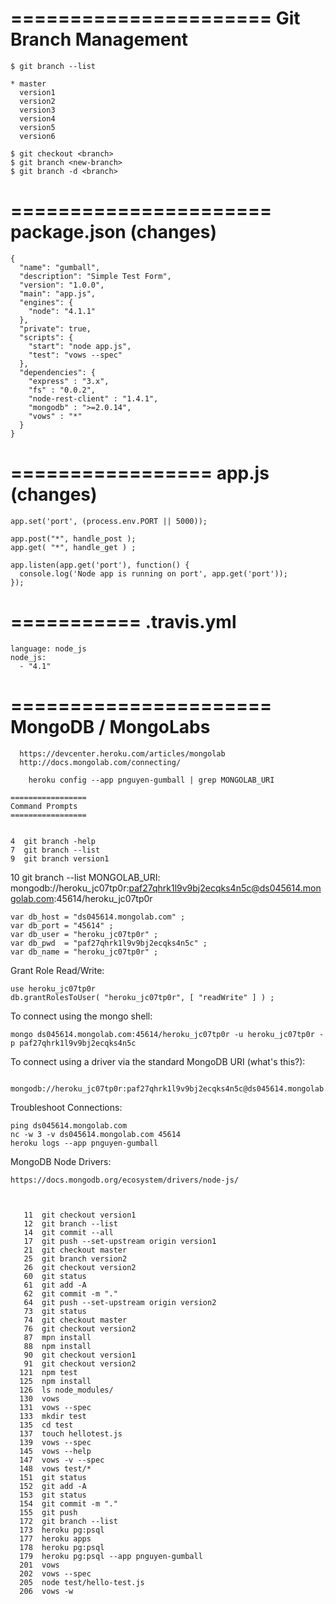 
======================
Git Branch Management
======================

```
$ git branch --list

* master
  version1
  version2
  version3
  version4
  version5
  version6

$ git checkout <branch>
$ git branch <new-branch>
$ git branch -d <branch>
```

======================
package.json (changes)
======================

```
{
  "name": "gumball",
  "description": "Simple Test Form",
  "version": "1.0.0",
  "main": "app.js",
  "engines": {
    "node": "4.1.1"
  },
  "private": true,
  "scripts": {
    "start": "node app.js",
    "test": "vows --spec"
  },  
  "dependencies": {
    "express" : "3.x",
    "fs" : "0.0.2",
    "node-rest-client" : "1.4.1",
    "mongodb" : ">=2.0.14",
    "vows" : "*"
  }
}
```

=================
app.js (changes)
=================

```
app.set('port', (process.env.PORT || 5000));

app.post("*", handle_post );
app.get( "*", handle_get ) ;

app.listen(app.get('port'), function() {
  console.log('Node app is running on port', app.get('port'));
});
```

===========
.travis.yml
===========

```
language: node_js
node_js:
  - "4.1"
```  

======================
MongoDB / MongoLabs
======================

```
  https://devcenter.heroku.com/articles/mongolab
  http://docs.mongolab.com/connecting/

    heroku config --app pnguyen-gumball | grep MONGOLAB_URI
  
=================
Command Prompts
=================
    
```    
    4  git branch -help
    7  git branch --list
    9  git branch version1
   10  git branch --list  MONGOLAB_URI: 
    mongodb://heroku_jc07tp0r:paf27qhrk1l9v9bj2ecqks4n5c@ds045614.mongolab.com:45614/heroku_jc07tp0r
  
    var db_host = "ds045614.mongolab.com" ;
    var db_port = "45614" ;
    var db_user = "heroku_jc07tp0r" ;
    var db_pwd  = "paf27qhrk1l9v9bj2ecqks4n5c" ;
    var db_name = "heroku_jc07tp0r" ;

  Grant Role Read/Write:

    use heroku_jc07tp0r
    db.grantRolesToUser( "heroku_jc07tp0r", [ "readWrite" ] ) ;


  To connect using the mongo shell:

    mongo ds045614.mongolab.com:45614/heroku_jc07tp0r -u heroku_jc07tp0r -p paf27qhrk1l9v9bj2ecqks4n5c

  To connect using a driver via the standard MongoDB URI (what's this?):

	  mongodb://heroku_jc07tp0r:paf27qhrk1l9v9bj2ecqks4n5c@ds045614.mongolab.com:45614/heroku_jc07tp0r
 	
  Troubleshoot Connections:

    ping ds045614.mongolab.com
    nc -w 3 -v ds045614.mongolab.com 45614
    heroku logs --app pnguyen-gumball
    
  MongoDB Node Drivers:
  
    https://docs.mongodb.org/ecosystem/drivers/node-js/
```

    
   11  git checkout version1
   12  git branch --list
   14  git commit --all
   17  git push --set-upstream origin version1
   21  git checkout master
   25  git branch version2
   26  git checkout version2
   60  git status
   61  git add -A
   62  git commit -m "."
   64  git push --set-upstream origin version2
   73  git status
   74  git checkout master
   76  git checkout version2
   87  mpn install
   88  npm install
   90  git checkout version1
   91  git checkout version2
  121  npm test
  125  npm install
  126  ls node_modules/
  130  vows
  131  vows --spec
  133  mkdir test
  135  cd test
  137  touch hellotest.js
  139  vows --spec
  145  vows --help
  147  vows -v --spec
  148  vows test/*
  151  git status
  152  git add -A
  153  git status
  154  git commit -m "."
  155  git push
  172  git branch --list
  173  heroku pg:psql
  177  heroku apps
  178  heroku pg:psql
  179  heroku pg:psql --app pnguyen-gumball
  201  vows
  202  vows --spec
  205  node test/hello-test.js 
  206  vows -w
```
